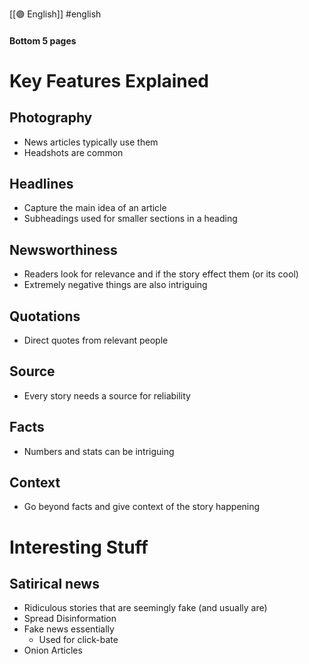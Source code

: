[[🟣 English]] #english  
#### Bottom 5 pages 

# Key Features Explained 

## Photography 
- News articles typically use them 
- Headshots are common 
## Headlines 
- Capture the main idea of an article 
- Subheadings used for smaller sections in a heading 

## Newsworthiness 
- Readers look for relevance and if the story effect them (or its cool)
- Extremely negative things are also intriguing 

## Quotations 
- Direct quotes from relevant people 

## Source 
- Every story needs a source for reliability 

## Facts 
- Numbers and stats can be intriguing 

## Context 
- Go beyond facts and give context of the story happening 

# Interesting Stuff 

## Satirical news 
- Ridiculous stories that are seemingly fake (and usually are)
- Spread Disinformation 
- Fake news essentially 
	- Used for click-bate 
- Onion Articles 